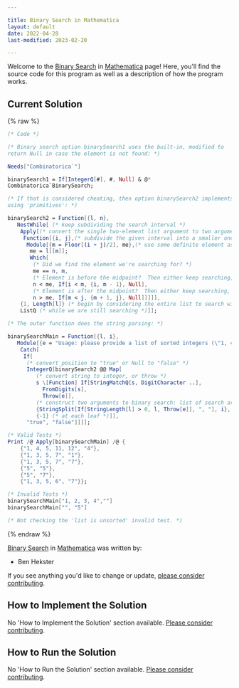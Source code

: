 ```yaml
---

title: Binary Search in Mathematica
layout: default
date: 2022-04-28
last-modified: 2023-02-20

---
```


Welcome to the [Binary Search](https://sampleprograms.io/projects/binary-search) in [Mathematica](https://sampleprograms.io/languages/mathematica) page! Here, you'll find the source code for this program as well as a description of how the program works.

## Current Solution

{% raw %}

```mathematica
(* Code *)

(* Binary search option binarySearch1 uses the built-in, modified to
return Null in case the element is not found: *)

Needs["Combinatorica`"]

binarySearch1 = If[IntegerQ[#], #, Null] & @*
Combinatorica`BinarySearch;

(* If that is considered cheating, then option binarySearch2 implements it
using 'primitives': *)

binarySearch2 = Function[{l, n},
   NestWhile[ (* keep subdividing the search interval *)
    Apply[(* convert the single two-element list argument to two arguments *)
     Function[{i, j},(* subdivide the given interval into a smaller one containing the item sought *)
      Module[{m = Floor[(i + j)/2], me},(* use some definite element as the midpoint to test *)
       me = l[[m]];
       Which[
        (* Did we find the element we're searching for? *)
        me == n, m,
        (* Element is before the midpoint?  Then either keep searching, or give up *)
        n < me, If[i < m, {i, m - 1}, Null],
        (* Element is after the midpoint?  Then either keep searching, or give up *)
        n > me, If[m < j, {m + 1, j}, Null]]]]],
    {1, Length[l]} (* begin by considering the entire list to search within *),
    ListQ (* while we are still searching *)]];

(* The outer function does the string parsing: *)

binarySearchMain = Function[{l, i},
   Module[{e = "Usage: please provide a list of sorted integers (\"1, 4, 5, 11, 12\") and the integer to find (\"11\")"},
    Catch[
     If[
      (* convert position to "true" or Null to "false" *)
      IntegerQ[binarySearch2 @@ Map[
         (* convert string to integer, or throw *)
         s \[Function] If[StringMatchQ[s, DigitCharacter ..],
           FromDigits[s],
           Throw[e]],
         (* construct two arguments to binary search: list of search array, item to search; as strings *)
         {StringSplit[If[StringLength[l] > 0, l, Throw[e]], ", "], i},
         {-1} (* at each leaf *)]],
      "true", "false"]]]];

(* Valid Tests *)
Print /@ Apply[binarySearchMain] /@ {
    {"1, 4, 5, 11, 12", "4"},
    {"1, 3, 5, 7", "1"},
    {"1, 3, 5, 7", "7"},
    {"5", "5"},
    {"5", "7"},
    {"1, 3, 5, 6", "7"}};

(* Invalid Tests *)
binarySearchMain["1, 2, 3, 4",""]
binarySearchMain["", "5"]

(* Not checking the 'list is unsorted' invalid test. *)
```

{% endraw %}

[Binary Search](https://sampleprograms.io/projects/binary-search) in [Mathematica](https://sampleprograms.io/languages/mathematica) was written by:

- Ben Hekster

If you see anything you'd like to change or update, [please consider contributing](https://github.com/TheRenegadeCoder/sample-programs).

## How to Implement the Solution

No 'How to Implement the Solution' section available. [Please consider contributing](https://github.com/TheRenegadeCoder/sample-programs-website).

## How to Run the Solution

No 'How to Run the Solution' section available. [Please consider contributing](https://github.com/TheRenegadeCoder/sample-programs-website).